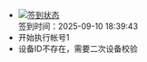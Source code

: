- [![签到状态](https://github.com/p7wm/Cloud189-Actions/actions/workflows/main.yml/badge.svg?branch=main)](https://github.com/p7wm/Cloud189-Actions/actions/workflows/main.yml) <br> 签到时间：2025-09-10 18:39:43
- 开始执行帐号1
- 设备ID不存在，需要二次设备校验
